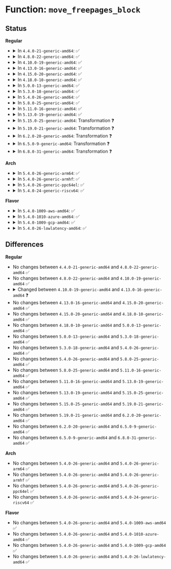 # Function: <code>move_freepages_block</code>

## Status
<b>Regular</b>
<ul>
<li>
<details>
<summary>In <code>4.4.0-21-generic-amd64</code>: ✅</summary>

```c
int move_freepages_block(struct zone * zone, struct page * page, int migratetype)
```

```json
{
  "name": "move_freepages_block",
  "collision_type": "Unique Global",
  "inline_type": "No",
  "funcs": [
    {
      "addr": 18446744071580494416,
      "name": "move_freepages_block",
      "external": true,
      "loc": "mm/page_alloc.c:1512",
      "file": "mm/page_alloc.c",
      "inline": "seen, unknown",
      "caller_inline": [],
      "caller_func": [
        "mm/page_alloc.c:get_page_from_freelist",
        "mm/page_alloc.c:__alloc_pages_nodemask",
        "mm/page_isolation.c:unset_migratetype_isolate",
        "mm/page_isolation.c:start_isolate_page_range"
      ]
    }
  ],
  "symbols": [
    {
      "addr": 18446744071580494416,
      "name": "move_freepages_block",
      "section": ".text",
      "bind": "STB_GLOBAL",
      "size": 261
    }
  ]
}
```
</details>
</li>
<li>
<details>
<summary>In <code>4.8.0-22-generic-amd64</code>: ✅</summary>

```c
int move_freepages_block(struct zone * zone, struct page * page, int migratetype)
```

```json
{
  "name": "move_freepages_block",
  "collision_type": "Unique Global",
  "inline_type": "No",
  "funcs": [
    {
      "addr": 18446744071580582752,
      "name": "move_freepages_block",
      "external": true,
      "loc": "mm/page_alloc.c:1871",
      "file": "mm/page_alloc.c",
      "inline": "seen, unknown",
      "caller_inline": [],
      "caller_func": [
        "mm/page_alloc.c:__alloc_pages_slowpath",
        "mm/page_alloc.c:get_page_from_freelist",
        "mm/page_alloc.c:__rmqueue",
        "mm/page_isolation.c:start_isolate_page_range",
        "mm/page_isolation.c:unset_migratetype_isolate"
      ]
    }
  ],
  "symbols": [
    {
      "addr": 18446744071580582752,
      "name": "move_freepages_block",
      "section": ".text",
      "bind": "STB_GLOBAL",
      "size": 265
    }
  ]
}
```
</details>
</li>
<li>
<details>
<summary>In <code>4.10.0-19-generic-amd64</code>: ✅</summary>

```c
int move_freepages_block(struct zone * zone, struct page * page, int migratetype)
```

```json
{
  "name": "move_freepages_block",
  "collision_type": "Unique Global",
  "inline_type": "No",
  "funcs": [
    {
      "addr": 18446744071580649264,
      "name": "move_freepages_block",
      "external": true,
      "loc": "mm/page_alloc.c:1890",
      "file": "mm/page_alloc.c",
      "inline": "seen, unknown",
      "caller_inline": [],
      "caller_func": [
        "mm/page_alloc.c:get_page_from_freelist",
        "mm/page_alloc.c:__rmqueue",
        "mm/page_alloc.c:unreserve_highatomic_pageblock",
        "mm/page_isolation.c:start_isolate_page_range",
        "mm/page_isolation.c:unset_migratetype_isolate"
      ]
    }
  ],
  "symbols": [
    {
      "addr": 18446744071580649264,
      "name": "move_freepages_block",
      "section": ".text",
      "bind": "STB_GLOBAL",
      "size": 264
    }
  ]
}
```
</details>
</li>
<li>
<details>
<summary>In <code>4.13.0-16-generic-amd64</code>: ✅</summary>

```c
int move_freepages_block(struct zone * zone, struct page * page, int migratetype, int * num_movable)
```

```json
{
  "name": "move_freepages_block",
  "collision_type": "Unique Global",
  "inline_type": "No",
  "funcs": [
    {
      "addr": 18446744071580681440,
      "name": "move_freepages_block",
      "external": true,
      "loc": "mm/page_alloc.c:1908",
      "file": "mm/page_alloc.c",
      "inline": "seen, unknown",
      "caller_inline": [],
      "caller_func": [
        "mm/page_alloc.c:get_page_from_freelist",
        "mm/page_alloc.c:__rmqueue",
        "mm/page_alloc.c:unreserve_highatomic_pageblock",
        "mm/page_isolation.c:start_isolate_page_range",
        "mm/page_isolation.c:unset_migratetype_isolate"
      ]
    }
  ],
  "symbols": [
    {
      "addr": 18446744071580681440,
      "name": "move_freepages_block",
      "section": ".text",
      "bind": "STB_GLOBAL",
      "size": 316
    }
  ]
}
```
</details>
</li>
<li>
<details>
<summary>In <code>4.15.0-20-generic-amd64</code>: ✅</summary>

```c
int move_freepages_block(struct zone * zone, struct page * page, int migratetype, int * num_movable)
```

```json
{
  "name": "move_freepages_block",
  "collision_type": "Unique Global",
  "inline_type": "No",
  "funcs": [
    {
      "addr": 18446744071580766144,
      "name": "move_freepages_block",
      "external": true,
      "loc": "mm/page_alloc.c:1946",
      "file": "mm/page_alloc.c",
      "inline": "seen, unknown",
      "caller_inline": [],
      "caller_func": [
        "mm/page_alloc.c:get_page_from_freelist",
        "mm/page_alloc.c:unreserve_highatomic_pageblock",
        "mm/page_alloc.c:steal_suitable_fallback",
        "mm/page_isolation.c:start_isolate_page_range",
        "mm/page_isolation.c:unset_migratetype_isolate"
      ]
    }
  ],
  "symbols": [
    {
      "addr": 18446744071580766144,
      "name": "move_freepages_block",
      "section": ".text",
      "bind": "STB_GLOBAL",
      "size": 316
    }
  ]
}
```
</details>
</li>
<li>
<details>
<summary>In <code>4.18.0-10-generic-amd64</code>: ✅</summary>

```c
int move_freepages_block(struct zone * zone, struct page * page, int migratetype, int * num_movable)
```

```json
{
  "name": "move_freepages_block",
  "collision_type": "Unique Global",
  "inline_type": "No",
  "funcs": [
    {
      "addr": 18446744071580902384,
      "name": "move_freepages_block",
      "external": true,
      "loc": "mm/page_alloc.c:2055",
      "file": "mm/page_alloc.c",
      "inline": "seen, unknown",
      "caller_inline": [],
      "caller_func": [
        "mm/page_alloc.c:get_page_from_freelist",
        "mm/page_alloc.c:unreserve_highatomic_pageblock",
        "mm/page_alloc.c:steal_suitable_fallback",
        "mm/page_isolation.c:start_isolate_page_range",
        "mm/page_isolation.c:unset_migratetype_isolate"
      ]
    }
  ],
  "symbols": [
    {
      "addr": 18446744071580902384,
      "name": "move_freepages_block",
      "section": ".text",
      "bind": "STB_GLOBAL",
      "size": 351
    }
  ]
}
```
</details>
</li>
<li>
<details>
<summary>In <code>5.0.0-13-generic-amd64</code>: ✅</summary>

```c
int move_freepages_block(struct zone * zone, struct page * page, int migratetype, int * num_movable)
```

```json
{
  "name": "move_freepages_block",
  "collision_type": "Unique Global",
  "inline_type": "No",
  "funcs": [
    {
      "addr": 18446744071580976848,
      "name": "move_freepages_block",
      "external": true,
      "loc": "mm/page_alloc.c:2095",
      "file": "mm/page_alloc.c",
      "inline": "seen, unknown",
      "caller_inline": [],
      "caller_func": [
        "mm/page_alloc.c:get_page_from_freelist",
        "mm/page_alloc.c:unreserve_highatomic_pageblock",
        "mm/page_alloc.c:steal_suitable_fallback",
        "mm/page_isolation.c:start_isolate_page_range",
        "mm/page_isolation.c:unset_migratetype_isolate"
      ]
    }
  ],
  "symbols": [
    {
      "addr": 18446744071580976848,
      "name": "move_freepages_block",
      "section": ".text",
      "bind": "STB_GLOBAL",
      "size": 348
    }
  ]
}
```
</details>
</li>
<li>
<details>
<summary>In <code>5.3.0-18-generic-amd64</code>: ✅</summary>

```c
int move_freepages_block(struct zone * zone, struct page * page, int migratetype, int * num_movable)
```

```json
{
  "name": "move_freepages_block",
  "collision_type": "Unique Global",
  "inline_type": "No",
  "funcs": [
    {
      "addr": 18446744071581395760,
      "name": "move_freepages_block",
      "external": true,
      "loc": "mm/page_alloc.c:2274",
      "file": "mm/page_alloc.c",
      "inline": "seen, unknown",
      "caller_inline": [],
      "caller_func": [
        "mm/page_alloc.c:get_page_from_freelist",
        "mm/page_alloc.c:unreserve_highatomic_pageblock",
        "mm/page_alloc.c:steal_suitable_fallback",
        "mm/page_isolation.c:start_isolate_page_range",
        "mm/page_isolation.c:unset_migratetype_isolate"
      ]
    }
  ],
  "symbols": [
    {
      "addr": 18446744071581395760,
      "name": "move_freepages_block",
      "section": ".text",
      "bind": "STB_GLOBAL",
      "size": 337
    }
  ]
}
```
</details>
</li>
<li>
<details>
<summary>In <code>5.4.0-26-generic-amd64</code>: ✅</summary>

```c
int move_freepages_block(struct zone * zone, struct page * page, int migratetype, int * num_movable)
```

```json
{
  "name": "move_freepages_block",
  "collision_type": "Unique Global",
  "inline_type": "No",
  "funcs": [
    {
      "addr": 18446744071581456752,
      "name": "move_freepages_block",
      "external": true,
      "loc": "mm/page_alloc.c:2265",
      "file": "mm/page_alloc.c",
      "inline": "seen, unknown",
      "caller_inline": [],
      "caller_func": [
        "mm/page_alloc.c:get_page_from_freelist",
        "mm/page_alloc.c:unreserve_highatomic_pageblock",
        "mm/page_alloc.c:steal_suitable_fallback",
        "mm/page_isolation.c:start_isolate_page_range",
        "mm/page_isolation.c:unset_migratetype_isolate"
      ]
    }
  ],
  "symbols": [
    {
      "addr": 18446744071581456752,
      "name": "move_freepages_block",
      "section": ".text",
      "bind": "STB_GLOBAL",
      "size": 337
    }
  ]
}
```
</details>
</li>
<li>
<details>
<summary>In <code>5.8.0-25-generic-amd64</code>: ✅</summary>

```c
int move_freepages_block(struct zone * zone, struct page * page, int migratetype, int * num_movable)
```

```json
{
  "name": "move_freepages_block",
  "collision_type": "Unique Global",
  "inline_type": "No",
  "funcs": [
    {
      "addr": 18446744071581661840,
      "name": "move_freepages_block",
      "external": true,
      "loc": "mm/page_alloc.c:2337",
      "file": "mm/page_alloc.c",
      "inline": "seen, unknown",
      "caller_inline": [],
      "caller_func": [
        "mm/page_alloc.c:unreserve_highatomic_pageblock",
        "mm/page_alloc.c:steal_suitable_fallback",
        "mm/page_isolation.c:unset_migratetype_isolate",
        "mm/page_isolation.c:set_migratetype_isolate"
      ]
    }
  ],
  "symbols": [
    {
      "addr": 18446744071581661840,
      "name": "move_freepages_block",
      "section": ".text",
      "bind": "STB_GLOBAL",
      "size": 337
    }
  ]
}
```
</details>
</li>
<li>
<details>
<summary>In <code>5.11.0-16-generic-amd64</code>: ✅</summary>

```c
int move_freepages_block(struct zone * zone, struct page * page, int migratetype, int * num_movable)
```

```json
{
  "name": "move_freepages_block",
  "collision_type": "Unique Global",
  "inline_type": "No",
  "funcs": [
    {
      "addr": 18446744071581710128,
      "name": "move_freepages_block",
      "external": true,
      "loc": "mm/page_alloc.c:2415",
      "file": "mm/page_alloc.c",
      "inline": "seen, unknown",
      "caller_inline": [],
      "caller_func": [
        "mm/page_alloc.c:unreserve_highatomic_pageblock",
        "mm/page_alloc.c:steal_suitable_fallback",
        "mm/page_isolation.c:unset_migratetype_isolate",
        "mm/page_isolation.c:set_migratetype_isolate"
      ]
    }
  ],
  "symbols": [
    {
      "addr": 18446744071581710128,
      "name": "move_freepages_block",
      "section": ".text",
      "bind": "STB_GLOBAL",
      "size": 348
    }
  ]
}
```
</details>
</li>
<li>
<details>
<summary>In <code>5.13.0-19-generic-amd64</code>: ✅</summary>

```c
int move_freepages_block(struct zone * zone, struct page * page, int migratetype, int * num_movable)
```

```json
{
  "name": "move_freepages_block",
  "collision_type": "Unique Global",
  "inline_type": "No",
  "funcs": [
    {
      "addr": 18446744071581730688,
      "name": "move_freepages_block",
      "external": true,
      "loc": "mm/page_alloc.c:2467",
      "file": "mm/page_alloc.c",
      "inline": "seen, unknown",
      "caller_inline": [],
      "caller_func": [
        "mm/page_alloc.c:get_page_from_freelist",
        "mm/page_alloc.c:unreserve_highatomic_pageblock",
        "mm/page_alloc.c:steal_suitable_fallback",
        "mm/page_isolation.c:start_isolate_page_range",
        "mm/page_isolation.c:unset_migratetype_isolate"
      ]
    }
  ],
  "symbols": [
    {
      "addr": 18446744071581730688,
      "name": "move_freepages_block",
      "section": ".text",
      "bind": "STB_GLOBAL",
      "size": 355
    }
  ]
}
```
</details>
</li>
<li>
<details>
<summary>In <code>5.15.0-25-generic-amd64</code>: Transformation ❓</summary>

```c
int move_freepages_block(struct zone * zone, struct page * page, int migratetype, int * num_movable)
```

```json
{
  "name": "move_freepages_block",
  "collision_type": "Unique Global",
  "inline_type": "No",
  "funcs": [
    {
      "addr": 0,
      "name": "move_freepages_block",
      "external": true,
      "loc": "mm/page_alloc.c:2540",
      "file": "mm/page_alloc.c",
      "inline": "seen, unknown",
      "caller_inline": [],
      "caller_func": [
        "mm/page_alloc.c:get_page_from_freelist",
        "mm/page_alloc.c:unreserve_highatomic_pageblock",
        "mm/page_alloc.c:steal_suitable_fallback",
        "mm/page_isolation.c:start_isolate_page_range",
        "mm/page_isolation.c:unset_migratetype_isolate"
      ]
    }
  ],
  "symbols": [
    {
      "addr": 18446744071592203473,
      "name": "move_freepages_block.cold",
      "section": ".text",
      "bind": "STB_LOCAL",
      "size": 71
    },
    {
      "addr": 18446744071582004784,
      "name": "move_freepages_block",
      "section": ".text",
      "bind": "STB_GLOBAL",
      "size": 526
    }
  ]
}
```
</details>
</li>
<li>
<details>
<summary>In <code>5.19.0-21-generic-amd64</code>: Transformation ❓</summary>

```c
int move_freepages_block(struct zone * zone, struct page * page, int migratetype, int * num_movable)
```

```json
{
  "name": "move_freepages_block",
  "collision_type": "Unique Global",
  "inline_type": "No",
  "funcs": [
    {
      "addr": 0,
      "name": "move_freepages_block",
      "external": true,
      "loc": "mm/page_alloc.c:2565",
      "file": "mm/page_alloc.c",
      "inline": "seen, unknown",
      "caller_inline": [],
      "caller_func": [
        "mm/page_alloc.c:get_page_from_freelist",
        "mm/page_alloc.c:unreserve_highatomic_pageblock",
        "mm/page_alloc.c:steal_suitable_fallback",
        "mm/page_isolation.c:unset_migratetype_isolate"
      ]
    }
  ],
  "symbols": [
    {
      "addr": 18446744071593981135,
      "name": "move_freepages_block.cold",
      "section": ".text",
      "bind": "STB_LOCAL",
      "size": 71
    },
    {
      "addr": 18446744071582430624,
      "name": "move_freepages_block",
      "section": ".text",
      "bind": "STB_GLOBAL",
      "size": 625
    }
  ]
}
```
</details>
</li>
<li>
<details>
<summary>In <code>6.2.0-20-generic-amd64</code>: Transformation ❓</summary>

```c
int move_freepages_block(struct zone * zone, struct page * page, int migratetype, int * num_movable)
```

```json
{
  "name": "move_freepages_block",
  "collision_type": "Unique Global",
  "inline_type": "No",
  "funcs": [
    {
      "addr": 0,
      "name": "move_freepages_block",
      "external": true,
      "loc": "mm/page_alloc.c:2644",
      "file": "mm/page_alloc.c",
      "inline": "seen, unknown",
      "caller_inline": [],
      "caller_func": [
        "mm/page_alloc.c:get_page_from_freelist",
        "mm/page_alloc.c:unreserve_highatomic_pageblock",
        "mm/page_alloc.c:steal_suitable_fallback",
        "mm/page_isolation.c:unset_migratetype_isolate"
      ]
    }
  ],
  "symbols": [
    {
      "addr": 18446744071596036746,
      "name": "move_freepages_block.cold",
      "section": ".text",
      "bind": "STB_LOCAL",
      "size": 71
    },
    {
      "addr": 18446744071582939360,
      "name": "move_freepages_block",
      "section": ".text",
      "bind": "STB_GLOBAL",
      "size": 623
    }
  ]
}
```
</details>
</li>
<li>
<details>
<summary>In <code>6.5.0-9-generic-amd64</code>: Transformation ❓</summary>

```c
int move_freepages_block(struct zone * zone, struct page * page, int migratetype, int * num_movable)
```

```json
{
  "name": "move_freepages_block",
  "collision_type": "Unique Global",
  "inline_type": "No",
  "funcs": [
    {
      "addr": 0,
      "name": "move_freepages_block",
      "external": true,
      "loc": "mm/page_alloc.c:1690",
      "file": "mm/page_alloc.c",
      "inline": "seen, unknown",
      "caller_inline": [],
      "caller_func": [
        "mm/page_alloc.c:get_page_from_freelist",
        "mm/page_alloc.c:unreserve_highatomic_pageblock",
        "mm/page_alloc.c:steal_suitable_fallback",
        "mm/page_isolation.c:unset_migratetype_isolate"
      ]
    }
  ],
  "symbols": [
    {
      "addr": 18446744071596558953,
      "name": "move_freepages_block.cold",
      "section": ".text",
      "bind": "STB_LOCAL",
      "size": 73
    },
    {
      "addr": 18446744071583156672,
      "name": "move_freepages_block",
      "section": ".text",
      "bind": "STB_GLOBAL",
      "size": 623
    }
  ]
}
```
</details>
</li>
<li>
<details>
<summary>In <code>6.8.0-31-generic-amd64</code>: Transformation ❓</summary>

```c
int move_freepages_block(struct zone * zone, struct page * page, int migratetype, int * num_movable)
```

```json
{
  "name": "move_freepages_block",
  "collision_type": "Unique Global",
  "inline_type": "No",
  "funcs": [
    {
      "addr": 0,
      "name": "move_freepages_block",
      "external": true,
      "loc": "mm/page_alloc.c:1653",
      "file": "mm/page_alloc.c",
      "inline": "seen, unknown",
      "caller_inline": [],
      "caller_func": [
        "mm/page_alloc.c:get_page_from_freelist",
        "mm/page_alloc.c:unreserve_highatomic_pageblock",
        "mm/page_alloc.c:steal_suitable_fallback",
        "mm/page_isolation.c:unset_migratetype_isolate"
      ]
    }
  ],
  "symbols": [
    {
      "addr": 18446744071597463300,
      "name": "move_freepages_block.cold",
      "section": ".text",
      "bind": "STB_LOCAL",
      "size": 73
    },
    {
      "addr": 18446744071583339712,
      "name": "move_freepages_block",
      "section": ".text",
      "bind": "STB_GLOBAL",
      "size": 620
    }
  ]
}
```
</details>
</li>
</ul>
<b>Arch</b>
<ul>
<li>
<details>
<summary>In <code>5.4.0-26-generic-arm64</code>: ✅</summary>

```c
int move_freepages_block(struct zone * zone, struct page * page, int migratetype, int * num_movable)
```

```json
{
  "name": "move_freepages_block",
  "collision_type": "Unique Global",
  "inline_type": "No",
  "funcs": [
    {
      "addr": 18446603336492864064,
      "name": "move_freepages_block",
      "external": true,
      "loc": "mm/page_alloc.c:2265",
      "file": "mm/page_alloc.c",
      "inline": "seen, unknown",
      "caller_inline": [],
      "caller_func": [
        "mm/page_alloc.c:get_page_from_freelist",
        "mm/page_alloc.c:unreserve_highatomic_pageblock",
        "mm/page_alloc.c:steal_suitable_fallback",
        "mm/page_isolation.c:start_isolate_page_range",
        "mm/page_isolation.c:unset_migratetype_isolate"
      ]
    }
  ],
  "symbols": [
    {
      "addr": 18446603336492864064,
      "name": "move_freepages_block",
      "section": ".text",
      "bind": "STB_GLOBAL",
      "size": 436
    }
  ]
}
```
</details>
</li>
<li>
<details>
<summary>In <code>5.4.0-26-generic-armhf</code>: ✅</summary>

```c
int move_freepages_block(struct zone * zone, struct page * page, int migratetype, int * num_movable)
```

```json
{
  "name": "move_freepages_block",
  "collision_type": "Unique Global",
  "inline_type": "No",
  "funcs": [
    {
      "addr": 3226663672,
      "name": "move_freepages_block",
      "external": true,
      "loc": "mm/page_alloc.c:2265",
      "file": "mm/page_alloc.c",
      "inline": "seen, unknown",
      "caller_inline": [],
      "caller_func": [
        "mm/page_alloc.c:get_page_from_freelist",
        "mm/page_alloc.c:unreserve_highatomic_pageblock",
        "mm/page_alloc.c:steal_suitable_fallback",
        "mm/page_isolation.c:start_isolate_page_range",
        "mm/page_isolation.c:unset_migratetype_isolate"
      ]
    }
  ],
  "symbols": [
    {
      "addr": 3226663672,
      "name": "move_freepages_block",
      "section": ".text",
      "bind": "STB_GLOBAL",
      "size": 396
    }
  ]
}
```
</details>
</li>
<li>
<details>
<summary>In <code>5.4.0-26-generic-ppc64el</code>: ✅</summary>

```c
int move_freepages_block(struct zone * zone, struct page * page, int migratetype, int * num_movable)
```

```json
{
  "name": "move_freepages_block",
  "collision_type": "Unique Global",
  "inline_type": "No",
  "funcs": [
    {
      "addr": 13835058055286255712,
      "name": "move_freepages_block",
      "external": true,
      "loc": "mm/page_alloc.c:2265",
      "file": "mm/page_alloc.c",
      "inline": "seen, unknown",
      "caller_inline": [],
      "caller_func": [
        "mm/page_alloc.c:get_page_from_freelist",
        "mm/page_alloc.c:unreserve_highatomic_pageblock",
        "mm/page_alloc.c:unreserve_highatomic_pageblock",
        "mm/page_alloc.c:steal_suitable_fallback",
        "mm/page_isolation.c:start_isolate_page_range",
        "mm/page_isolation.c:unset_migratetype_isolate"
      ]
    }
  ],
  "symbols": [
    {
      "addr": 13835058055286255712,
      "name": "move_freepages_block",
      "section": ".text",
      "bind": "STB_GLOBAL",
      "size": 504
    }
  ]
}
```
</details>
</li>
<li>
<details>
<summary>In <code>5.4.0-24-generic-riscv64</code>: ✅</summary>

```c
int move_freepages_block(struct zone * zone, struct page * page, int migratetype, int * num_movable)
```

```json
{
  "name": "move_freepages_block",
  "collision_type": "Unique Global",
  "inline_type": "No",
  "funcs": [
    {
      "addr": 18446743936272809184,
      "name": "move_freepages_block",
      "external": true,
      "loc": "mm/page_alloc.c:2265",
      "file": "mm/page_alloc.c",
      "inline": "seen, unknown",
      "caller_inline": [],
      "caller_func": [
        "mm/page_alloc.c:get_page_from_freelist",
        "mm/page_alloc.c:unreserve_highatomic_pageblock",
        "mm/page_alloc.c:steal_suitable_fallback",
        "mm/page_isolation.c:start_isolate_page_range",
        "mm/page_isolation.c:unset_migratetype_isolate"
      ]
    }
  ],
  "symbols": [
    {
      "addr": 18446743936272809184,
      "name": "move_freepages_block",
      "section": ".text",
      "bind": "STB_GLOBAL",
      "size": 310
    }
  ]
}
```
</details>
</li>
</ul>
<b>Flavor</b>
<ul>
<li>
<details>
<summary>In <code>5.4.0-1009-aws-amd64</code>: ✅</summary>

```c
int move_freepages_block(struct zone * zone, struct page * page, int migratetype, int * num_movable)
```

```json
{
  "name": "move_freepages_block",
  "collision_type": "Unique Global",
  "inline_type": "No",
  "funcs": [
    {
      "addr": 18446744071581425600,
      "name": "move_freepages_block",
      "external": true,
      "loc": "mm/page_alloc.c:2265",
      "file": "mm/page_alloc.c",
      "inline": "seen, unknown",
      "caller_inline": [],
      "caller_func": [
        "mm/page_alloc.c:get_page_from_freelist",
        "mm/page_alloc.c:unreserve_highatomic_pageblock",
        "mm/page_alloc.c:steal_suitable_fallback",
        "mm/page_isolation.c:start_isolate_page_range",
        "mm/page_isolation.c:unset_migratetype_isolate"
      ]
    }
  ],
  "symbols": [
    {
      "addr": 18446744071581425600,
      "name": "move_freepages_block",
      "section": ".text",
      "bind": "STB_GLOBAL",
      "size": 337
    }
  ]
}
```
</details>
</li>
<li>
<details>
<summary>In <code>5.4.0-1010-azure-amd64</code>: ✅</summary>

```c
int move_freepages_block(struct zone * zone, struct page * page, int migratetype, int * num_movable)
```

```json
{
  "name": "move_freepages_block",
  "collision_type": "Unique Global",
  "inline_type": "No",
  "funcs": [
    {
      "addr": 18446744071581368080,
      "name": "move_freepages_block",
      "external": true,
      "loc": "mm/page_alloc.c:2265",
      "file": "mm/page_alloc.c",
      "inline": "seen, unknown",
      "caller_inline": [],
      "caller_func": [
        "mm/page_alloc.c:get_page_from_freelist",
        "mm/page_alloc.c:unreserve_highatomic_pageblock",
        "mm/page_alloc.c:steal_suitable_fallback",
        "mm/page_isolation.c:start_isolate_page_range",
        "mm/page_isolation.c:unset_migratetype_isolate"
      ]
    }
  ],
  "symbols": [
    {
      "addr": 18446744071581368080,
      "name": "move_freepages_block",
      "section": ".text",
      "bind": "STB_GLOBAL",
      "size": 337
    }
  ]
}
```
</details>
</li>
<li>
<details>
<summary>In <code>5.4.0-1009-gcp-amd64</code>: ✅</summary>

```c
int move_freepages_block(struct zone * zone, struct page * page, int migratetype, int * num_movable)
```

```json
{
  "name": "move_freepages_block",
  "collision_type": "Unique Global",
  "inline_type": "No",
  "funcs": [
    {
      "addr": 18446744071581416800,
      "name": "move_freepages_block",
      "external": true,
      "loc": "mm/page_alloc.c:2265",
      "file": "mm/page_alloc.c",
      "inline": "seen, unknown",
      "caller_inline": [],
      "caller_func": [
        "mm/page_alloc.c:get_page_from_freelist",
        "mm/page_alloc.c:unreserve_highatomic_pageblock",
        "mm/page_alloc.c:steal_suitable_fallback",
        "mm/page_isolation.c:start_isolate_page_range",
        "mm/page_isolation.c:unset_migratetype_isolate"
      ]
    }
  ],
  "symbols": [
    {
      "addr": 18446744071581416800,
      "name": "move_freepages_block",
      "section": ".text",
      "bind": "STB_GLOBAL",
      "size": 337
    }
  ]
}
```
</details>
</li>
<li>
<details>
<summary>In <code>5.4.0-26-lowlatency-amd64</code>: ✅</summary>

```c
int move_freepages_block(struct zone * zone, struct page * page, int migratetype, int * num_movable)
```

```json
{
  "name": "move_freepages_block",
  "collision_type": "Unique Global",
  "inline_type": "No",
  "funcs": [
    {
      "addr": 18446744071581481056,
      "name": "move_freepages_block",
      "external": true,
      "loc": "mm/page_alloc.c:2265",
      "file": "mm/page_alloc.c",
      "inline": "seen, unknown",
      "caller_inline": [],
      "caller_func": [
        "mm/page_alloc.c:get_page_from_freelist",
        "mm/page_alloc.c:unreserve_highatomic_pageblock",
        "mm/page_alloc.c:steal_suitable_fallback",
        "mm/page_isolation.c:start_isolate_page_range",
        "mm/page_isolation.c:unset_migratetype_isolate"
      ]
    }
  ],
  "symbols": [
    {
      "addr": 18446744071581481056,
      "name": "move_freepages_block",
      "section": ".text",
      "bind": "STB_GLOBAL",
      "size": 337
    }
  ]
}
```
</details>
</li>
</ul>

## Differences
<b>Regular</b>
<ul>
<li>
No changes between <code>4.4.0-21-generic-amd64</code> and <code>4.8.0-22-generic-amd64</code> ✅
</li>
<li>
No changes between <code>4.8.0-22-generic-amd64</code> and <code>4.10.0-19-generic-amd64</code> ✅
</li>
<li>
<details>
<summary>Changed between <code>4.10.0-19-generic-amd64</code> and <code>4.13.0-16-generic-amd64</code> ❓</summary>
<ul>
<li>
<b>Param added. </b>
<code>int * num_movable</code>
</li>
</ul>
</details>
</li>
<li>
No changes between <code>4.13.0-16-generic-amd64</code> and <code>4.15.0-20-generic-amd64</code> ✅
</li>
<li>
No changes between <code>4.15.0-20-generic-amd64</code> and <code>4.18.0-10-generic-amd64</code> ✅
</li>
<li>
No changes between <code>4.18.0-10-generic-amd64</code> and <code>5.0.0-13-generic-amd64</code> ✅
</li>
<li>
No changes between <code>5.0.0-13-generic-amd64</code> and <code>5.3.0-18-generic-amd64</code> ✅
</li>
<li>
No changes between <code>5.3.0-18-generic-amd64</code> and <code>5.4.0-26-generic-amd64</code> ✅
</li>
<li>
No changes between <code>5.4.0-26-generic-amd64</code> and <code>5.8.0-25-generic-amd64</code> ✅
</li>
<li>
No changes between <code>5.8.0-25-generic-amd64</code> and <code>5.11.0-16-generic-amd64</code> ✅
</li>
<li>
No changes between <code>5.11.0-16-generic-amd64</code> and <code>5.13.0-19-generic-amd64</code> ✅
</li>
<li>
No changes between <code>5.13.0-19-generic-amd64</code> and <code>5.15.0-25-generic-amd64</code> ✅
</li>
<li>
No changes between <code>5.15.0-25-generic-amd64</code> and <code>5.19.0-21-generic-amd64</code> ✅
</li>
<li>
No changes between <code>5.19.0-21-generic-amd64</code> and <code>6.2.0-20-generic-amd64</code> ✅
</li>
<li>
No changes between <code>6.2.0-20-generic-amd64</code> and <code>6.5.0-9-generic-amd64</code> ✅
</li>
<li>
No changes between <code>6.5.0-9-generic-amd64</code> and <code>6.8.0-31-generic-amd64</code> ✅
</li>
</ul>
<b>Arch</b>
<ul>
<li>
No changes between <code>5.4.0-26-generic-amd64</code> and <code>5.4.0-26-generic-arm64</code> ✅
</li>
<li>
No changes between <code>5.4.0-26-generic-amd64</code> and <code>5.4.0-26-generic-armhf</code> ✅
</li>
<li>
No changes between <code>5.4.0-26-generic-amd64</code> and <code>5.4.0-26-generic-ppc64el</code> ✅
</li>
<li>
No changes between <code>5.4.0-26-generic-amd64</code> and <code>5.4.0-24-generic-riscv64</code> ✅
</li>
</ul>
<b>Flavor</b>
<ul>
<li>
No changes between <code>5.4.0-26-generic-amd64</code> and <code>5.4.0-1009-aws-amd64</code> ✅
</li>
<li>
No changes between <code>5.4.0-26-generic-amd64</code> and <code>5.4.0-1010-azure-amd64</code> ✅
</li>
<li>
No changes between <code>5.4.0-26-generic-amd64</code> and <code>5.4.0-1009-gcp-amd64</code> ✅
</li>
<li>
No changes between <code>5.4.0-26-generic-amd64</code> and <code>5.4.0-26-lowlatency-amd64</code> ✅
</li>
</ul>
